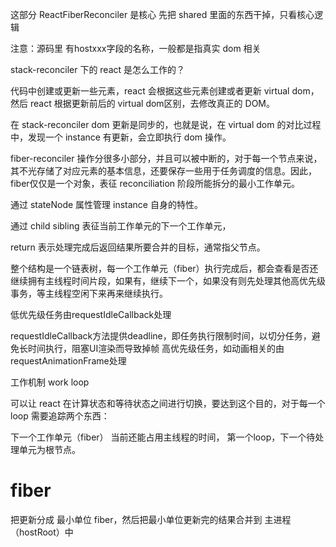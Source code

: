  这部分 ReactFiberReconciler 是核心
 先把 shared 里面的东西干掉，只看核心逻辑

 注意：源码里 有hostxxx字段的名称，一般都是指真实 dom 相关

 stack-reconciler 下的 react 是怎么工作的？

 代码中创建或更新一些元素，react 会根据这些元素创建或者更新 virtual dom，然后 react 根据更新前后的 virtual dom区别，去修改真正的 DOM。

 在 stack-reconciler dom 更新是同步的，也就是说，在 virtual dom 的对比过程中，发现一个 instance 有更新，会立即执行 dom 操作。

 fiber-reconciler 操作分很多小部分，并且可以被中断的，对于每一个节点来说，其不光存储了对应元素的基本信息，还要保存一些用于任务调度的信息。因此，fiber仅仅是一个对象，表征 reconciliation 阶段所能拆分的最小工作单元。

 通过 stateNode 属性管理 instance 自身的特性。

 通过 child sibling 表征当前工作单元的下一个工作单元，

 return 表示处理完成后返回结果所要合并的目标，通常指父节点。

 整个结构是一个链表树，每一个工作单元（fiber）执行完成后，都会查看是否还继续拥有主线程时间片段，如果有，继续下一个，如果没有则先处理其他高优先级事务，等主线程空闲下来再来继续执行。

低优先级任务由requestIdleCallback处理

requestIdleCallback方法提供deadline，即任务执行限制时间，以切分任务，避免长时间执行，阻塞UI渲染而导致掉帧
高优先级任务，如动画相关的由requestAnimationFrame处理

工作机制 work loop

可以让 react 在计算状态和等待状态之间进行切换，要达到这个目的，对于每一个 loop 需要追踪两个东西：

下一个工作单元（fiber） 当前还能占用主线程的时间， 第一个loop，下一个待处理单元为根节点。


# fiber
把更新分成 最小单位 fiber，然后把最小单位更新完的结果合并到 主进程 （hostRoot）中




